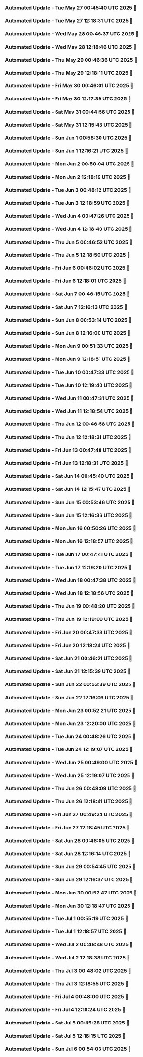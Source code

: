 


### Automated Update - Tue May 27 00:45:40 UTC 2025 🚀


### Automated Update - Tue May 27 12:18:31 UTC 2025 🚀


### Automated Update - Wed May 28 00:46:37 UTC 2025 🚀


### Automated Update - Wed May 28 12:18:46 UTC 2025 🚀


### Automated Update - Thu May 29 00:46:36 UTC 2025 🚀


### Automated Update - Thu May 29 12:18:11 UTC 2025 🚀


### Automated Update - Fri May 30 00:46:01 UTC 2025 🚀


### Automated Update - Fri May 30 12:17:39 UTC 2025 🚀


### Automated Update - Sat May 31 00:44:56 UTC 2025 🚀


### Automated Update - Sat May 31 12:15:43 UTC 2025 🚀


### Automated Update - Sun Jun  1 00:58:30 UTC 2025 🚀


### Automated Update - Sun Jun  1 12:16:21 UTC 2025 🚀


### Automated Update - Mon Jun  2 00:50:04 UTC 2025 🚀


### Automated Update - Mon Jun  2 12:18:19 UTC 2025 🚀


### Automated Update - Tue Jun  3 00:48:12 UTC 2025 🚀


### Automated Update - Tue Jun  3 12:18:59 UTC 2025 🚀


### Automated Update - Wed Jun  4 00:47:26 UTC 2025 🚀


### Automated Update - Wed Jun  4 12:18:40 UTC 2025 🚀


### Automated Update - Thu Jun  5 00:46:52 UTC 2025 🚀


### Automated Update - Thu Jun  5 12:18:50 UTC 2025 🚀


### Automated Update - Fri Jun  6 00:46:02 UTC 2025 🚀


### Automated Update - Fri Jun  6 12:18:01 UTC 2025 🚀


### Automated Update - Sat Jun  7 00:46:15 UTC 2025 🚀


### Automated Update - Sat Jun  7 12:16:13 UTC 2025 🚀


### Automated Update - Sun Jun  8 00:53:14 UTC 2025 🚀


### Automated Update - Sun Jun  8 12:16:00 UTC 2025 🚀


### Automated Update - Mon Jun  9 00:51:33 UTC 2025 🚀


### Automated Update - Mon Jun  9 12:18:51 UTC 2025 🚀


### Automated Update - Tue Jun 10 00:47:33 UTC 2025 🚀


### Automated Update - Tue Jun 10 12:19:40 UTC 2025 🚀


### Automated Update - Wed Jun 11 00:47:31 UTC 2025 🚀


### Automated Update - Wed Jun 11 12:18:54 UTC 2025 🚀


### Automated Update - Thu Jun 12 00:46:58 UTC 2025 🚀


### Automated Update - Thu Jun 12 12:18:31 UTC 2025 🚀


### Automated Update - Fri Jun 13 00:47:48 UTC 2025 🚀


### Automated Update - Fri Jun 13 12:18:31 UTC 2025 🚀


### Automated Update - Sat Jun 14 00:45:40 UTC 2025 🚀


### Automated Update - Sat Jun 14 12:15:47 UTC 2025 🚀


### Automated Update - Sun Jun 15 00:53:46 UTC 2025 🚀


### Automated Update - Sun Jun 15 12:16:36 UTC 2025 🚀


### Automated Update - Mon Jun 16 00:50:26 UTC 2025 🚀


### Automated Update - Mon Jun 16 12:18:57 UTC 2025 🚀


### Automated Update - Tue Jun 17 00:47:41 UTC 2025 🚀


### Automated Update - Tue Jun 17 12:19:20 UTC 2025 🚀


### Automated Update - Wed Jun 18 00:47:38 UTC 2025 🚀


### Automated Update - Wed Jun 18 12:18:56 UTC 2025 🚀


### Automated Update - Thu Jun 19 00:48:20 UTC 2025 🚀


### Automated Update - Thu Jun 19 12:19:00 UTC 2025 🚀


### Automated Update - Fri Jun 20 00:47:33 UTC 2025 🚀


### Automated Update - Fri Jun 20 12:18:24 UTC 2025 🚀


### Automated Update - Sat Jun 21 00:46:21 UTC 2025 🚀


### Automated Update - Sat Jun 21 12:15:39 UTC 2025 🚀


### Automated Update - Sun Jun 22 00:53:39 UTC 2025 🚀


### Automated Update - Sun Jun 22 12:16:06 UTC 2025 🚀


### Automated Update - Mon Jun 23 00:52:21 UTC 2025 🚀


### Automated Update - Mon Jun 23 12:20:00 UTC 2025 🚀


### Automated Update - Tue Jun 24 00:48:26 UTC 2025 🚀


### Automated Update - Tue Jun 24 12:19:07 UTC 2025 🚀


### Automated Update - Wed Jun 25 00:49:00 UTC 2025 🚀


### Automated Update - Wed Jun 25 12:19:07 UTC 2025 🚀


### Automated Update - Thu Jun 26 00:48:09 UTC 2025 🚀


### Automated Update - Thu Jun 26 12:18:41 UTC 2025 🚀


### Automated Update - Fri Jun 27 00:49:24 UTC 2025 🚀


### Automated Update - Fri Jun 27 12:18:45 UTC 2025 🚀


### Automated Update - Sat Jun 28 00:46:05 UTC 2025 🚀


### Automated Update - Sat Jun 28 12:16:14 UTC 2025 🚀


### Automated Update - Sun Jun 29 00:54:45 UTC 2025 🚀


### Automated Update - Sun Jun 29 12:16:37 UTC 2025 🚀


### Automated Update - Mon Jun 30 00:52:47 UTC 2025 🚀


### Automated Update - Mon Jun 30 12:18:47 UTC 2025 🚀


### Automated Update - Tue Jul  1 00:55:19 UTC 2025 🚀


### Automated Update - Tue Jul  1 12:18:57 UTC 2025 🚀


### Automated Update - Wed Jul  2 00:48:48 UTC 2025 🚀


### Automated Update - Wed Jul  2 12:18:38 UTC 2025 🚀


### Automated Update - Thu Jul  3 00:48:02 UTC 2025 🚀


### Automated Update - Thu Jul  3 12:18:55 UTC 2025 🚀


### Automated Update - Fri Jul  4 00:48:00 UTC 2025 🚀


### Automated Update - Fri Jul  4 12:18:24 UTC 2025 🚀


### Automated Update - Sat Jul  5 00:45:28 UTC 2025 🚀


### Automated Update - Sat Jul  5 12:16:15 UTC 2025 🚀


### Automated Update - Sun Jul  6 00:54:03 UTC 2025 🚀
